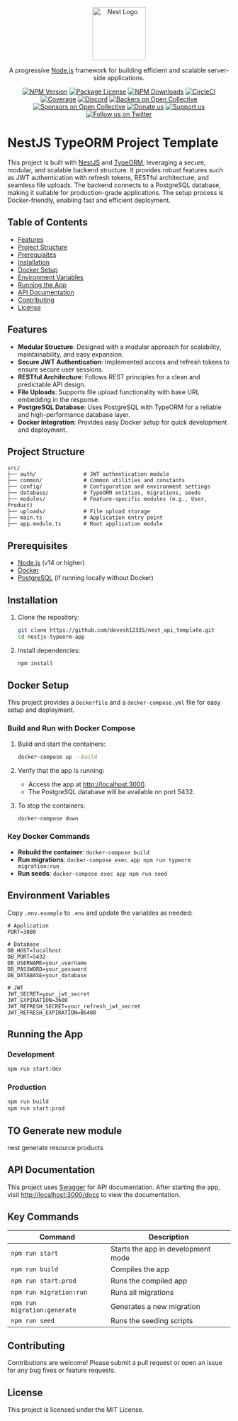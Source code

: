 <p align="center">
  <a href="http://nestjs.com/" target="blank"><img src="https://nestjs.com/img/logo-small.svg" width="120" alt="Nest Logo" /></a>
</p>

[circleci-image]: https://img.shields.io/circleci/build/github/nestjs/nest/master?token=abc123def456
[circleci-url]: https://circleci.com/gh/nestjs/nest

  <p align="center">A progressive <a href="http://nodejs.org" target="_blank">Node.js</a> framework for building efficient and scalable server-side applications.</p>
    <p align="center">
<a href="https://www.npmjs.com/~nestjscore" target="_blank"><img src="https://img.shields.io/npm/v/@nestjs/core.svg" alt="NPM Version" /></a>
<a href="https://www.npmjs.com/~nestjscore" target="_blank"><img src="https://img.shields.io/npm/l/@nestjs/core.svg" alt="Package License" /></a>
<a href="https://www.npmjs.com/~nestjscore" target="_blank"><img src="https://img.shields.io/npm/dm/@nestjs/common.svg" alt="NPM Downloads" /></a>
<a href="https://circleci.com/gh/nestjs/nest" target="_blank"><img src="https://img.shields.io/circleci/build/github/nestjs/nest/master" alt="CircleCI" /></a>
<a href="https://coveralls.io/github/nestjs/nest?branch=master" target="_blank"><img src="https://coveralls.io/repos/github/nestjs/nest/badge.svg?branch=master#9" alt="Coverage" /></a>
<a href="https://discord.gg/G7Qnnhy" target="_blank"><img src="https://img.shields.io/badge/discord-online-brightgreen.svg" alt="Discord"/></a>
<a href="https://opencollective.com/nest#backer" target="_blank"><img src="https://opencollective.com/nest/backers/badge.svg" alt="Backers on Open Collective" /></a>
<a href="https://opencollective.com/nest#sponsor" target="_blank"><img src="https://opencollective.com/nest/sponsors/badge.svg" alt="Sponsors on Open Collective" /></a>
  <a href="https://paypal.me/kamilmysliwiec" target="_blank"><img src="https://img.shields.io/badge/Donate-PayPal-ff3f59.svg" alt="Donate us"/></a>
    <a href="https://opencollective.com/nest#sponsor"  target="_blank"><img src="https://img.shields.io/badge/Support%20us-Open%20Collective-41B883.svg" alt="Support us"></a>
  <a href="https://twitter.com/nestframework" target="_blank"><img src="https://img.shields.io/twitter/follow/nestframework.svg?style=social&label=Follow" alt="Follow us on Twitter"></a>
</p>
  <!--[![Backers on Open Collective](https://opencollective.com/nest/backers/badge.svg)](https://opencollective.com/nest#backer)
  [![Sponsors on Open Collective](https://opencollective.com/nest/sponsors/badge.svg)](https://opencollective.com/nest#sponsor)-->



# NestJS TypeORM Project Template

This project is built with [NestJS](https://nestjs.com/) and [TypeORM](https://typeorm.io/), leveraging a secure, modular, and scalable backend structure. It provides robust features such as JWT authentication with refresh tokens, RESTful architecture, and seamless file uploads. The backend connects to a PostgreSQL database, making it suitable for production-grade applications. The setup process is Docker-friendly, enabling fast and efficient deployment.

## Table of Contents

- [Features](#features)
- [Project Structure](#project-structure)
- [Prerequisites](#prerequisites)
- [Installation](#installation)
- [Docker Setup](#docker-setup)
- [Environment Variables](#environment-variables)
- [Running the App](#running-the-app)
- [API Documentation](#api-documentation)
- [Contributing](#contributing)
- [License](#license)

## Features

- **Modular Structure**: Designed with a modular approach for scalability, maintainability, and easy expansion.
- **Secure JWT Authentication**: Implemented access and refresh tokens to ensure secure user sessions.
- **RESTful Architecture**: Follows REST principles for a clean and predictable API design.
- **File Uploads**: Supports file upload functionality with base URL embedding in the response.
- **PostgreSQL Database**: Uses PostgreSQL with TypeORM for a reliable and high-performance database layer.
- **Docker Integration**: Provides easy Docker setup for quick development and deployment.

## Project Structure

```plaintext
src/
├── auth/               # JWT authentication module
├── common/             # Common utilities and constants
├── config/             # Configuration and environment settings
├── database/           # TypeORM entities, migrations, seeds
├── modules/            # Feature-specific modules (e.g., User, Product)
├── uploads/            # File upload storage
├── main.ts             # Application entry point
├── app.module.ts       # Root application module
```

## Prerequisites

- [Node.js](https://nodejs.org/) (v14 or higher)
- [Docker](https://www.docker.com/)
- [PostgreSQL](https://www.postgresql.org/) (if running locally without Docker)

## Installation

1. Clone the repository:

   ```bash
   git clone https://github.com/devesh12335/nest_api_template.git
   cd nestjs-typeorm-app
   ```

2. Install dependencies:

   ```bash
   npm install
   ```

## Docker Setup

This project provides a `Dockerfile` and a `docker-compose.yml` file for easy setup and deployment.

### Build and Run with Docker Compose

1. Build and start the containers:

   ```bash
   docker-compose up --build
   ```

2. Verify that the app is running:

   - Access the app at [http://localhost:3000](http://localhost:3000).
   - The PostgreSQL database will be available on port 5432.

3. To stop the containers:

   ```bash
   docker-compose down
   ```

### Key Docker Commands

- **Rebuild the container**: `docker-compose build`
- **Run migrations**: `docker-compose exec app npm run typeorm migration:run`
- **Run seeds**: `docker-compose exec app npm run seed`

## Environment Variables

Copy `.env.example` to `.env` and update the variables as needed:

```plaintext
# Application
PORT=3000

# Database
DB_HOST=localhost
DB_PORT=5432
DB_USERNAME=your_username
DB_PASSWORD=your_password
DB_DATABASE=your_database

# JWT
JWT_SECRET=your_jwt_secret
JWT_EXPIRATION=3600
JWT_REFRESH_SECRET=your_refresh_jwt_secret
JWT_REFRESH_EXPIRATION=86400
```

## Running the App

### Development

```bash
npm run start:dev
```

### Production

```bash
npm run build
npm run start:prod
```

## TO Generate new module
nest generate resource products

## API Documentation

This project uses [Swagger](https://swagger.io/) for API documentation. After starting the app, visit [http://localhost:3000/docs](http://localhost:3000/docs) to view the documentation.

## Key Commands

| Command                      | Description                                  |
|------------------------------|----------------------------------------------|
| `npm run start`              | Starts the app in development mode           |
| `npm run build`              | Compiles the app                            |
| `npm run start:prod`         | Runs the compiled app                       |
| `npm run migration:run`      | Runs all migrations                         |
| `npm run migration:generate` | Generates a new migration                   |
| `npm run seed`               | Runs the seeding scripts                    |

## Contributing

Contributions are welcome! Please submit a pull request or open an issue for any bug fixes or feature requests.

## License

This project is licensed under the MIT License.


